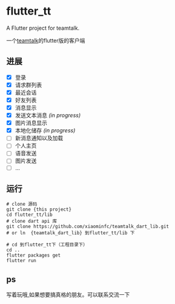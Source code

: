 # flutter_tt

A Flutter project for teamtalk.

一个[teamtalk](https://github.com/xiaominfc/TeamTalk)的flutter版的客户端

## 进展 

- [x] 登录
- [x] 请求群列表
- [x] 最近会话
- [x] 好友列表
- [x] 消息显示
- [x] 发送文本消息 *(in progress)*
- [x] 图片消息显示 
- [x] 本地化储存 *(in progress)*
- [ ] 新消息通知以及加载
- [ ] 个人主页
- [ ] 语音发送
- [ ] 图片发送
- [ ] ...

## 运行

```
# clone 源码
git clone {this project}
cd flutter_tt/lib
# clone dart api 库 
git clone https://github.com/xiaominfc/teamtalk_dart_lib.git
# or ln  {teamtalk_dart_lib} 到flutter_tt/lib 下  

# cd 到flutter_tt下（工程目录下）
cd ..
flutter packages get
flutter run

```

## ps

写着玩哦,如果想要搞真格的朋友。可以联系交流一下
